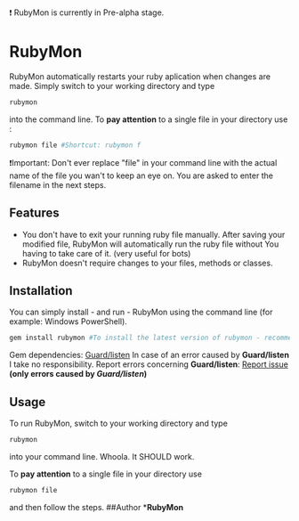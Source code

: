 :exclamation: RubyMon is currently in Pre-alpha stage.

# RubyMon
RubyMon automatically restarts your ruby aplication when changes are made. Simply switch to your working directory and type 
```ruby
rubymon
```
into the command line. To **pay attention** to a single file in your directory use : 
```ruby
rubymon file #Shortcut: rubymon f
```
:exclamation:Important: Don't ever replace "file" in your command line with the actual name of the file you wan't to keep an eye on. You are asked to enter the filename in the next steps.
## Features
* You don't have to exit your running ruby file manually. After saving your modified file, RubyMon will automatically run the ruby file without You having to take care of it. (very useful for bots)
* RubyMon doesn't require changes to your files, methods or classes.
## Installation
You can simply install - and run - RubyMon using the command line (for example: Windows PowerShell).
```ruby
gem install rubymon #To install the latest version of rubymon - recommended
```

Gem dependencies: <a href="https://github.com/guard/listen">Guard/listen</a>
In case of an error caused by <b>Guard/listen</b> I take no responsibility. Report errors concerning <b>Guard/listen</b>: <a href="https://github.com/guard/listen/issues">Report issue</a> <b>(only errors caused by <i>Guard/listen</i>)</b>
## Usage
To run RubyMon, switch to your working directory and type 
```ruby
rubymon
```
into your command line. Whoola. It SHOULD work.


To **pay attention** to a single file in your directory use 
```ruby
rubymon file
```
and then follow the steps.
##Author
***RubyMon**
